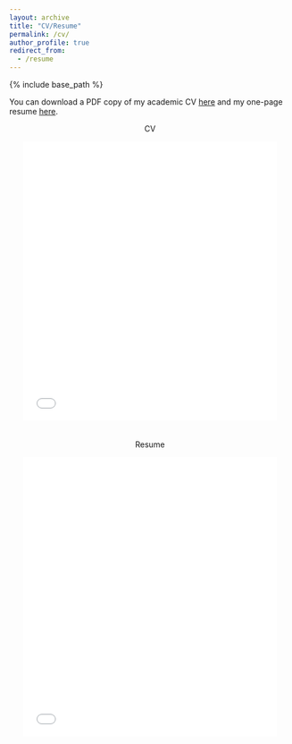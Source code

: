```yaml
---
layout: archive
title: "CV/Resume"
permalink: /cv/
author_profile: true
redirect_from:
  - /resume
---
```


{% include base_path %}

You can download a PDF copy of my academic CV [here](/files/pdf/Academic_CV.pdf) and my one-page resume [here](/files/pdf/Resume.pdf).

<div style="text-align: center;">
    <p> CV </p>
    <iframe src="/files/pdf/Academic_CV.pdf" style="width: 600px; max-width: 90%; height: 500px; margin-bottom: 20px; border: none;"></iframe>
    <p> Resume </p>
    <iframe src="/files/pdf/Resume.pdf" style="width: 600px; max-width: 90%; height: 500px; border: none;"></iframe>
</div>

<!-- 
Education
======
* Ph.D. in Physics, Harvard University, *November 2023*
* M.A. in Physics, Harvard University, *November 2020*
* B.S. in Physics, National University of Engineering, *January 2016*

Work experience
======
* 2018 - 2023: Doctoral Researcher
  * Harvard University (Cambridge, MA) and CERN (Geneva, Switzerland)
  * Duties included: Leading Python-based data analysis, optimizing event classification in large datasets, and commissioning a muon spectrometer

* 2016: Research Assistant
  * Yale University (New Haven, CT)
  * Duties included: Analyzing data for the PROSPECT reactor antineutrino experiment

* 2015: Research Assistant
  * Peruvian Institute of Nuclear Energy (Lima, Peru)
  * Duties included: Performance of neutron activation analysis in nuclear reactor core
  
Skills
======
* Machine Learning
  * TensorFlow
  * Keras
  * XGBoost
* Data Analysis
  * Pandas
  * NumPy
  * SciPy
* Development Tools
  * Git
  * Bash
  * Regex
  * IDEs (VSCode, Emacs, Sublime Text)
* Programming Languages
  * Python
  * C/C++
  * Julia
  * HTML, CSS
* Language Proficiency
  * Spanish (Native)
  * English (Fluent)
  * French (Advanced)
  * Akkadian (Advanced)
  * Sumerian (Advanced)
  * Quechua (Basic)
  * Mandarin (Basic)
  * German (Basic)

Publications
======
  <ul>{% for post in site.publications reversed %}
    {% include archive-single-cv.html %}
  {% endfor %}</ul>
  
Talks
======
  <ul>{% for post in site.talks reversed %}
    {% include archive-single-talk-cv.html  %}
  {% endfor %}</ul>
  
Teaching
======
  <ul>{% for post in site.teaching reversed %}
    {% include archive-single-cv.html %}
  {% endfor %}</ul>
  
Service and leadership
======
* Teaching experience at Harvard University and National University of Engineering
* Contributor to open-source projects related to physics 
* Volunteer for science outreach programs and community education initiatives -->